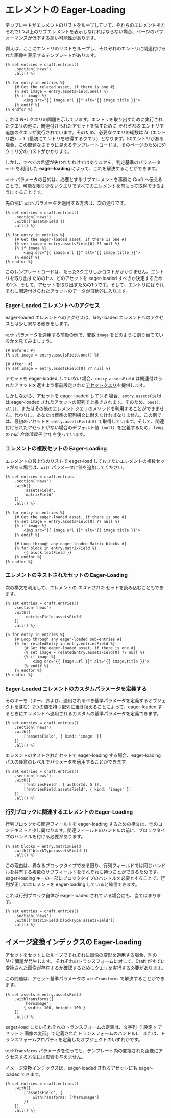# エレメントの Eager-Loading

テンプレートがエレメントのリストをループしていて、それらのエレメントそれぞれで1つ以上のサブエレメントを表示しなければならない場合、ページのパフォーマンスが低下する高い可能性があります。

例えば、ここにエントリのリストをループし、それぞれのエントリに関連付けられた画像を表示するテンプレートがあります。

```twig
{% set entries = craft.entries()
    .section('news')
    .all() %}

{% for entry in entries %}
    {# Get the related asset, if there is one #}
    {% set image = entry.assetsField.one() %}
    {% if image %}
        <img src="{{ image.url }}" alt="{{ image.title }}">
    {% endif %}
{% endfor %}
```

これは _N+1_ クエリの問題を示しています。エントリを取り出すために実行されたクエリの他に、関連付けられたアセットを探すために _それぞれの_ エントリで追加のクエリが実行されています。そのため、必要なクエリの総数は _N_（エントリ数）_+ 1_（最初にエントリを取得するクエリ）となります。50エントリがある場合、この問題なさそうに見えるテンプレートコードは、そのページのために51クエリ分のコストがかかります。

しかし、すべての希望が失われたわけではありません。判定基準のパラメータ `with` を利用した **eager-loading** によって、これを解決することができます。

`with` パラメータの目的は、必要とするサブエレメントを事前に Craft へ伝えることで、可能な限り少ないクエリですべてのエレメントを前もって取得できるようにすることです。

先の例に `with` パラメータを適用する方法は、次の通りです。

```twig
{% set entries = craft.entries()
    .section('news')
    .with(['assetsField'])
    .all() %}

{% for entry in entries %}
    {# Get the eager-loaded asset, if there is one #}
    {% set image = entry.assetsField[0] ?? null %}
    {% if image %}
        <img src="{{ image.url }}" alt="{{ image.title }}">
    {% endif %}
{% endfor %}
```

このレンプレートコードは、たった3クエリしかコストがかかりません。エントリを取り出すための1つ、どのアセットを eager-loaded すべきか決定するための1つ、そして、アセットを取り出すための1つです。そして、エントリにはそれぞれに関連付けられたアセットのデータが自動的に入ります。

### Eager-Loaded エレメントへのアクセス

eager-loaded エレメントへのアクセスは、lazy-loaded エレメントへのアクセスとは少し異なる働きをします。

`with` パラメータを適用する前後の例で、変数 `image` をどのように割り当てているかを見てみましょう。

```twig
{# Before: #}
{% set image = entry.assetsField.one() %}

{# After: #}
{% set image = entry.assetsField[0] ?? null %}
```

アセットを eager-loaded _していない_ 場合、`entry.assetsField` は関連付けられたアセットを返すよう事前設定された[アセットクエリ](element-queries/asset-queries.md)を提供します。

しかしながら、アセットを eager-loaded _している_ 場合、`entry.assetsField` は eager-loaded されたアセットの配列で上書きされます。そのため、`one()`、`all()`、またはその他のエレメントクエリのメソッドを利用することができません。代わりに、あなたは標準の配列構文に耐えなければなりません。この例では、最初のアセットを `entry.assetsField[0]` で取得しています。そして、関連付けられたアセットがない場合のデフォルト値（`null`）を定義するため、Twig の _null 合体演算子_ (`??`) を使っています。

### エレメントの複数セットの Eager-Loading

エレメントの最上位のリストで eager-load しておきたいエレメントの複数セットがある場合は、`with` パラメータに値を追加してください。

```twig
{% set entries = craft.entries
    .section('news')
    .with([
        'assetsField',
        'matrixField'
    ])
    .all() %}

{% for entry in entries %}
    {# Get the eager-loaded asset, if there is one #}
    {% set image = entry.assetsField[0] ?? null %}
    {% if image %}
        <img src="{{ image.url }}" alt="{{ image.title }}">
    {% endif %}

    {# Loop through any eager-loaded Matrix blocks #}
    {% for block in entry.matrixField %}
        {{ block.textField }}
    {% endfor %}
{% endfor %}
```

### エレメントのネストされたセットの Eager-Loading

次の構文を利用して、エレメントの _ネストされた_ セットを読み込むこともできます。

```twig
{% set entries = craft.entries()
    .section('news')
    .with([
        'entriesField.assetsField'
    ])
    .all() %}

{% for entry in entries %}
    {# Loop through any eager-loaded sub-entries #}
    {% for relatedEntry in entry.entriesField %}
        {# Get the eager-loaded asset, if there is one #}
        {% set image = relatedEntry.assetsField[0] ?? null %}
        {% if image %}
            <img src="{{ image.url }}" alt="{{ image.title }}">
        {% endif %}
    {% endfor %}
{% endfor %}
```

### Eager-Loaded エレメントのカスタムパラメータを定義する

そのキーを（キー、および、適用されるべき基準パラメータを定義するオブジェクトを含む）2つの値を持つ配列に置き換えることによって、eager-loaded するときにエレメントへ適用されるカスタムの基準パラメータを定義できます。

```twig
{% set entries = craft.entries()
    .section('news')
    .with([
        ['assetsField', { kind: 'image' }]
    ])
    .all() %}
```

エレメントのネストされたセットで eager-loading する場合、eager-loading パスの任意のレベルでパラメータを適用することができます。

```twig
{% set entries = craft.entries()
    .section('news')
    .with([
        ['entriesField', { authorId: 5 }],
        ['entriesField.assetsField', { kind: 'image' }]
    ])
    .all() %}
```

### 行列ブロックに関連するエレメントの Eager-Loading

行列ブロックから関連フィールドを eager-loading するための構文は、他のコンテキストと少し異なります。関連フィールドのハンドルの前に、ブロックタイプのハンドルを付ける必要があります。

```twig
{% set blocks = entry.matrixField
    .with(['blockType:assetsField'])
    .all() %}
```

この理由は、異なるブロックタイプである限り、行列フィールドでは同じハンドルを共有する複数のサブフィールドをそれぞれに持つことができるためです。eager-loading キーの一部にブロックタイプのハンドルを必要とすることで、行列が正しいエレメントを eager-loading していると確信できます。

これは行列ブロック自体が eager-loaded されている場合にも、当てはまります。

```twig
{% set entries = craft.entries()
    .section('news')
    .with(['matrixField.blockType:assetsField'])
    .all() %}
```

## イメージ変換インデックスの Eager-Loading

アセットをセットしたループでそれぞれに画像の変形を適用する場合、別の _N+1_ 問題が発生します。 それぞれのトランスフォームに対して、Craft がすでに変換された画像が存在するか確認するためにクエリを実行する必要があります。

この問題は、アセット基準パラメータの `withTransforms` で解決することができます。

```twig
{% set assets = entry.assetsField
    .withTransforms([
        'heroImage',
        { width: 100, height: 100 }
    ])
    .all() %}
```

eager-load したいそれぞれのトランスフォームの定義は、文字列（「設定 > アセット > 画像の変形」で定義されたトランスフォームのハンドル)、 または、トランスフォームプロパティを定義したオブジェクトのいずれかです。

`withTransforms` パラメータを使っても、テンプレート内の変換された画像にアクセスする方法には影響を与えません。

イメージ変換インデックスは、eager-loaded されるアセットにも eager-loaded できます。

```twig
{% set entries = craft.entries()
    .with([
        ['assetsField', {
            withTransforms: ['heroImage']
        }]
    ])
    .all() %}
```

